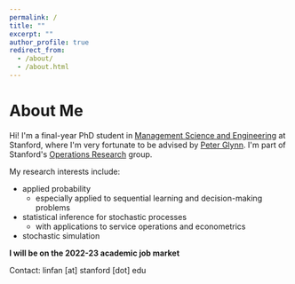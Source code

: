 ```yaml
---
permalink: /
title: ""
excerpt: ""
author_profile: true
redirect_from: 
  - /about/
  - /about.html
---
```


About Me
======
Hi! I'm a final-year PhD student in [Management Science and Engineering](https://msande.stanford.edu/) at Stanford, where I'm very fortunate to be advised by [Peter Glynn](https://web.stanford.edu/~glynn/). I'm part of Stanford's [Operations Research](https://or.stanford.edu/) group.

My research interests include:
- applied probability
  - especially applied to sequential learning and decision-making problems
- statistical inference for stochastic processes
  - with applications to service operations and econometrics
- stochastic simulation

**I will be on the 2022-23 academic job market**

Contact: linfan [at] stanford [dot] edu


